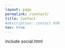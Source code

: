 ```yaml
---
layout: page
permalink: /contact/
title: Contact
#description: contact HSK 
nav: true
---
```

include social.html
